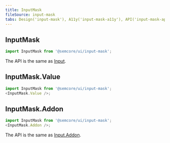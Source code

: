 ```yaml
---
title: InputMask
fileSource: input-mask
tabs: Design('input-mask'), A11y('input-mask-a11y'), API('input-mask-api'), Example('input-mask-code'), Changelog('input-mask-changelog')
---
```


## InputMask

```js
import InputMask from '@semcore/ui/input-mask';
```

The API is the same as [Input](/components/input/input-api).

## InputMask.Value

```js
import InputMask from '@semcore/ui/input-mask';
<InputMask.Value />;
```

<TypesView type="InputMaskValueProps" :types={...types} />

## InputMask.Addon

```js
import InputMask from '@semcore/ui/input-mask';
<InputMask.Addon />;
```

The API is the same as [Input.Addon](/components/input/input-api).

<script setup>import { data as types } from '@types.data.ts';</script>
